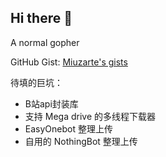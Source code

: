 ## Hi there 👋

A normal gopher

GitHub Gist: [Miuzarte's gists](https://gist.github.com/Miuzarte)

待填的巨坑：
- B站api封装库
- 支持 Mega drive 的多线程下载器
- EasyOnebot 整理上传
- 自用的 NothingBot 整理上传
